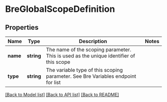 # BreGlobalScopeDefinition

## Properties
Name | Type | Description | Notes
------------ | ------------- | ------------- | -------------
**name** | **string** | The name of the scoping parameter. This is used as the unique identifier of this scope | 
**type** | **string** | The variable type of this scoping parameter. See Bre Variables endpoint for list | 

[[Back to Model list]](../README.md#documentation-for-models) [[Back to API list]](../README.md#documentation-for-api-endpoints) [[Back to README]](../README.md)


